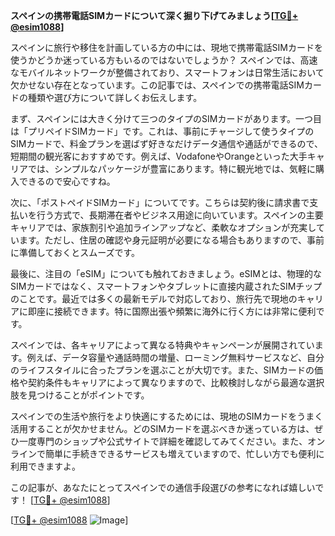 **スペインの携帯電話SIMカードについて深く掘り下げてみましょう[[TG💪+ @esim1088](https://t.me/s/esim1088)]**

スペインに旅行や移住を計画している方の中には、現地で携帯電話SIMカードを使うかどうか迷っている方もいるのではないでしょうか？ スペインでは、高速なモバイルネットワークが整備されており、スマートフォンは日常生活において欠かせない存在となっています。この記事では、スペインでの携帯電話SIMカードの種類や選び方について詳しくお伝えします。

まず、スペインには大きく分けて三つのタイプのSIMカードがあります。一つ目は「プリペイドSIMカード」です。これは、事前にチャージして使うタイプのSIMカードで、料金プランを選ばず好きなだけデータ通信や通話ができるので、短期間の観光客におすすめです。例えば、VodafoneやOrangeといった大手キャリアでは、シンプルなパッケージが豊富にあります。特に観光地では、気軽に購入できるので安心ですね。

次に、「ポストペイドSIMカード」についてです。こちらは契約後に請求書で支払いを行う方式で、長期滞在者やビジネス用途に向いています。スペインの主要キャリアでは、家族割引や追加ラインアップなど、柔軟なオプションが充実しています。ただし、住居の確認や身元証明が必要になる場合もありますので、事前に準備しておくとスムーズです。

最後に、注目の「eSIM」についても触れておきましょう。eSIMとは、物理的なSIMカードではなく、スマートフォンやタブレットに直接内蔵されたSIMチップのことです。最近では多くの最新モデルで対応しており、旅行先で現地のキャリアに即座に接続できます。特に国際出張や頻繁に海外に行く方には非常に便利です。

スペインでは、各キャリアによって異なる特典やキャンペーンが展開されています。例えば、データ容量や通話時間の増量、ローミング無料サービスなど、自分のライフスタイルに合ったプランを選ぶことが大切です。また、SIMカードの価格や契約条件もキャリアによって異なりますので、比較検討しながら最適な選択肢を見つけることがポイントです。

スペインでの生活や旅行をより快適にするためには、現地のSIMカードをうまく活用することが欠かせません。どのSIMカードを選ぶべきか迷っている方は、ぜひ一度専門のショップや公式サイトで詳細を確認してみてください。また、オンラインで簡単に手続きできるサービスも増えていますので、忙しい方でも便利に利用できますよ。

この記事が、あなたにとってスペインでの通信手段選びの参考になれば嬉しいです！ [[TG💪+ @esim1088](https://t.me/s/esim1088)]

[[TG💪+ @esim1088](https://t.me/s/esim1088) ![Image](https://i.postimg.cc/Y0z9fWf4/image.png)]